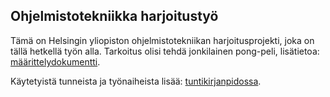 ## Ohjelmistotekniikka harjoitustyö

Tämä on Helsingin yliopiston ohjelmistotekniikan harjoitusprojekti, joka on tällä 
hetkellä työn alla. Tarkoitus olisi tehdä jonkilainen pong-peli, lisätietoa: 
[määrittelydokumentti](https://github.com/SkarpAnton/ot-harjoitustyo/blob/master/dokumentaatio/maarittelydokumentti.md).

Käytetyistä tunneista ja työnaiheista lisää: 
[tuntikirjanpidossa](https://github.com/SkarpAnton/ot-harjoitustyo/blob/master/dokumentaatio/tuntikirjanpito.md).



